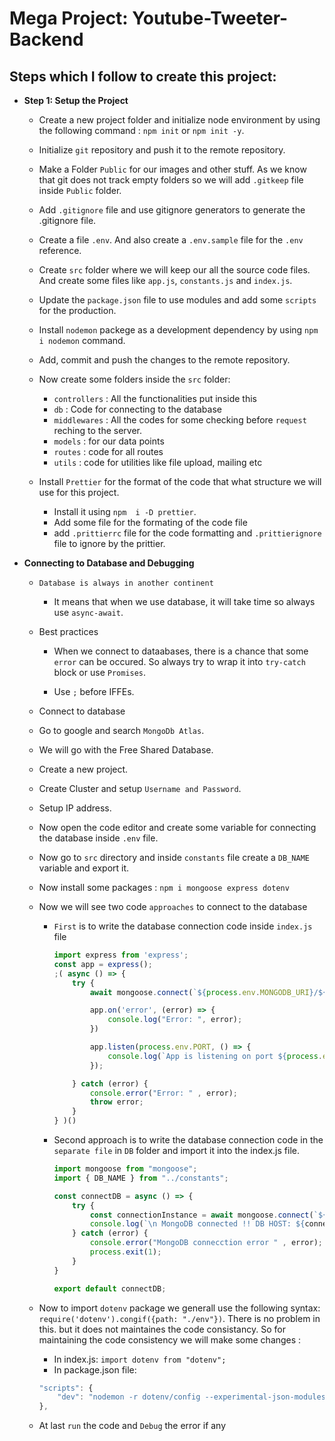 # Mega Project: Youtube-Tweeter-Backend

## Steps which I follow to create this project:

* **Step 1: Setup the Project**
    - Create a new project folder and initialize node environment by using the following command : `npm init` or `npm init -y`.

    - Initialize `git` repository and push it to the remote repository.

    - Make a Folder `Public` for our images and other stuff. As we know that git does not track empty folders so we will add `.gitkeep` file inside `Public` folder.

    - Add `.gitignore` file and use gitignore generators to generate the .gitignore file.

    - Create a file `.env`. And also create a `.env.sample` file for the `.env` reference.

    - Create `src` folder where we will keep our all the source code files. And create some files like `app.js`, `constants.js` and `index.js`.

    - Update the `package.json` file to use modules and add some `scripts` for the production.

    - Install `nodemon` packege as a development dependency by using `npm i nodemon` command.

    - Add, commit and push the changes to the remote repository.

    - Now create some folders inside the `src` folder: 
        - `controllers` : All the functionalities put inside this 
        - `db` : Code for connecting to the database
        - `middlewares` : All the codes for some checking before `request` reching to the server.
        - `models` : for our data points
        - `routes` : code for all routes
        - `utils` : code for utilities like file upload, mailing etc 

    - Install `Prettier` for the format of the code that what structure we will use for this project.
        - Install it using `npm  i -D prettier`.
        - Add some file for the formating of the code file
        - add `.prittierrc` file for the code formatting and `.prittierignore` file to ignore by the prittier.

* **Connecting to Database and Debugging**
    - `Database is always in another continent`
        - It means that when we use database, it will take time so always use `async-await`.

    - Best practices
        - When we connect to dataabases, there is a chance that some `error` can be occured. So always try to wrap it into `try-catch` block or use `Promises`.

        - Use `;` before IFFEs.

    - Connect to database
    - Go to google and search `MongoDb Atlas`.
    - We will go with the Free Shared Database.
    - Create a new project.
    - Create Cluster and setup `Username and Password`.
    - Setup IP address.
    - Now open the code editor and create some variable for connecting the database inside `.env` file.
    - Now go to `src` directory and inside `constants` file create a `DB_NAME` variable and export it.
    - Now install some packages : `npm i mongoose express dotenv`
    - Now we will see two code `approaches` to connect to the database
        - `First` is to write the database connection code inside `index.js` file
            ```javascript
            import express from 'express';
            const app = express();
            ;( async () => {
                try {
                    await mongoose.connect(`${process.env.MONGODB_URI}/${DB_NAME}`);

                    app.on('error', (error) => {
                        console.log("Error: ", error);
                    })

                    app.listen(process.env.PORT, () => {
                        console.log(`App is listening on port ${process.env.PORT}`);
                    });

                } catch (error) {
                    console.error("Error: " , error);
                    throw error;
                }
            } )()
            ```
        - Second approach is to write the database connection code in the `separate file` in `DB` folder and import it into the index.js file.
            ```javascript
            import mongoose from "mongoose";
            import { DB_NAME } from "../constants";

            const connectDB = async () => {
                try {
                    const connectionInstance = await mongoose.connect(`${process.env.MONGODB_URI}/${DB_NAME}`);
                    console.log(`\n MongoDB connected !! DB HOST: ${connectionInstance.connection.host}`);
                } catch (error) {
                    console.error("MongoDB connecction error " , error);
                    process.exit(1);
                }
            }

            export default connectDB;
            ```

    - Now to import `dotenv` package we generall use the following syntax: `require('dotenv').congif({path: "./env"})`. There is no problem in this. but it does not maintaines the code consistancy. So for maintaining the code consistency we will make some changes :
        - In index.js:  `import dotenv from "dotenv";`
        - In package.json file: 
        ```javascript
        "scripts": {
            "dev": "nodemon -r dotenv/config --experimental-json-modules src/index.js"
        },
        ```
    - At last `run` the code and `Debug` the error if any